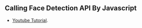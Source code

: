 ## Calling Face Detection API By Javascript

- [Youtube Tutorial](https://youtu.be/LGR77Sqqejk?si=9q09XQ-osysnPiAc).

